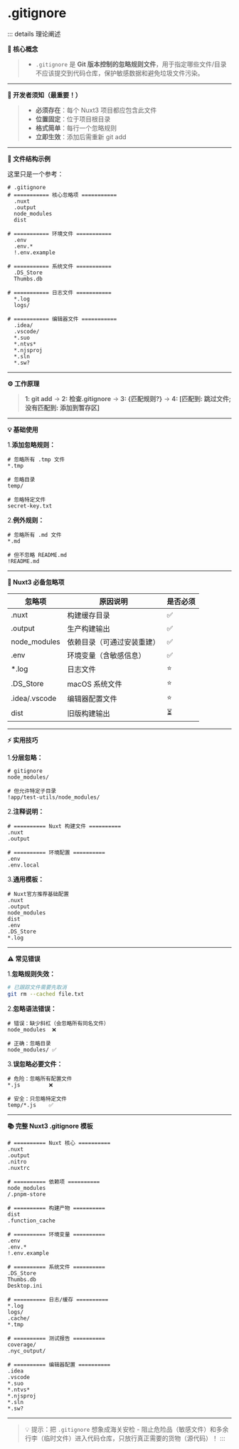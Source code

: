 # .gitignore
::: details 理论阐述

  **🧠 核心概念**

  > - `.gitignore` 是 **Git 版本控制的忽略规则文件**，用于指定哪些文件/目录不应该提交到代码仓库，保护敏感数据和避免垃圾文件污染。
  ---
  **🚫 开发者须知（最重要！）**

  > - **必须存在**：每个 Nuxt3 项目都应包含此文件
  > - **位置固定**：位于项目根目录
  > - **格式简单**：每行一个忽略规则
  > - **立即生效**：添加后需重新 git add
  ---
  **📄 文件结构示例**

  这里只是一个参考：
  ``` text
  # .gitignore
  # =========== 核心忽略项 ===========
    .nuxt
    .output
    node_modules
    dist

  # =========== 环境文件 ===========
    .env
    .env.*
    !.env.example

  # =========== 系统文件 ===========
    .DS_Store
    Thumbs.db

  # =========== 日志文件 ===========
    *.log
    logs/

  # =========== 编辑器文件 ===========
    .idea/
    .vscode/
    *.suo
    *.ntvs*
    *.njsproj
    *.sln
    *.sw?
  ```
  ---
  **⚙️ 工作原理**
  
  > **1: git add** -> **2: 检查.gitignore** -> **3: {匹配规则?}** -> **4: [匹配到: 跳过文件; 没有匹配到: 添加到暂存区]**
  ---
  **💡 基础使用**
  
  1.**添加忽略规则：**
  ```gitignore
  # 忽略所有 .tmp 文件
  *.tmp

  # 忽略目录
  temp/

  # 忽略特定文件
  secret-key.txt
  ```

  2.**例外规则：**
  ```gitignore
  # 忽略所有 .md 文件
  *.md

  # 但不忽略 README.md
  !README.md
  ```
  ---
  **🌟 Nuxt3 必备忽略项**

  |  **忽略项**  |  **原因说明**  |  **是否必须**  |
  |  ---  |  ---  |  ---  |
  |  .nuxt  |  构建缓存目录  |  ✅  |
  |  .output  |  生产构建输出  |  ✅  |
  |  node_modules  |  依赖目录（可通过安装重建）  |  ✅  |
  |  .env  |  环境变量（含敏感信息）  |  ✅  |
  |  *.log  |  日志文件  |  ⭐️  |
  |  .DS_Store  |  macOS 系统文件  |  ⭐️  |
  |  .idea/.vscode  |  编辑器配置文件  |  ⭐️  |
  |  dist  |  旧版构建输出  |  ⏳  |
  ---
  **⚡️ 实用技巧**

  1.**分层忽略：**
  ```gitignore
  # gitignore
  node_modules/

  # 但允许特定子目录
  !app/test-utils/node_modules/
  ```

  2.**注释说明：**
  ```gitignore
  # ========== Nuxt 构建文件 ==========
  .nuxt
  .output

  # ========== 环境配置 ==========
  .env
  .env.local
  ```

  3.**通用模板：**
  ```gitignore
  # Nuxt官方推荐基础配置
  .nuxt
  .output
  node_modules
  dist
  .env
  .DS_Store
  *.log
  ```
  ---
  **⚠️ 常见错误**

  1.**忽略规则失效：**
  ```bash
  # 已跟踪文件需要先取消
  git rm --cached file.txt
  ```

  2.**忽略语法错误：**
  ```gitignore
  # 错误：缺少斜杠（会忽略所有同名文件）
  node_modules  ❌

  # 正确：忽略目录
  node_modules/ ✅
  ```

  3.**误忽略必要文件：**
  ```gitignore
  # 危险：忽略所有配置文件
  *.js         ❌

  # 安全：只忽略特定文件
  temp/*.js    ✅
  ```
  ---
  **📚 完整 Nuxt3 .gitignore 模板**
  ```gitignore
  # ========== Nuxt 核心 ==========
  .nuxt
  .output
  .nitro
  .nuxtrc

  # ========== 依赖项 ==========
  node_modules
  /.pnpm-store

  # ========== 构建产物 ==========
  dist
  .function_cache

  # ========== 环境变量 ==========
  .env
  .env.*
  !.env.example

  # ========== 系统文件 ==========
  .DS_Store
  Thumbs.db
  Desktop.ini

  # ========== 日志/缓存 ==========
  *.log
  logs/
  .cache/
  *.tmp

  # ========== 测试报告 ==========
  coverage/
  .nyc_output/

  # ========== 编辑器配置 ==========
  .idea
  .vscode
  *.suo
  *.ntvs*
  *.njsproj
  *.sln
  *.sw?
  ```
  ---
  > 💡 提示：把 `.gitignore` 想象成海关安检 - 阻止危险品（敏感文件）和多余行李（临时文件）进入代码仓库，只放行真正需要的货物（源代码）！
:::
  